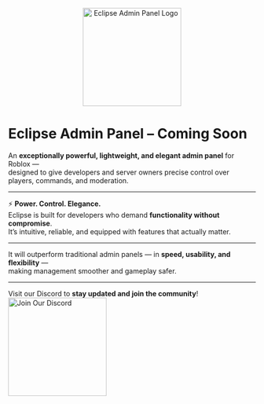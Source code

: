 <p align="center">
  <img src="https://i.imgur.com/09KdqWl.png" alt="Eclipse Admin Panel Logo" width="200"/>
  <br>
</p>

# Eclipse Admin Panel – Coming Soon

An **exceptionally powerful, lightweight, and elegant admin panel** for Roblox —  
designed to give developers and server owners precise control over players, commands, and moderation.  

---

⚡ **Power. Control. Elegance.**  
Eclipse is built for developers who demand **functionality without compromise**.  
It’s intuitive, reliable, and equipped with features that actually matter.

---

It will outperform traditional admin panels — in **speed, usability, and flexibility** —  
making management smoother and gameplay safer.  

---

Visit our Discord to **stay updated and join the community**!  
<a href="https://discord.gg/VA6u323rrM">
    <img src="https://i.imgur.com/dImdjny.png" alt="Join Our Discord" width="200" height="200"/>
  </a>
